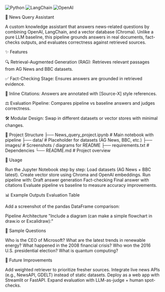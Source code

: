 ![Python](https://img.shields.io/badge/python-3.9-blue)
![LangChain](https://img.shields.io/badge/langchain-active-brightgreen)
![OpenAI](https://img.shields.io/badge/OpenAI-GPT--4-orange)

📰 News Query Assistant

A custom knowledge assistant that answers news-related questions by combining OpenAI, LangChain, and a vector database (Chroma).
Unlike a pure LLM baseline, this pipeline grounds answers in real documents, fact-checks outputs, and evaluates correctness against retrieved sources.

✨ Features

🔍 Retrieval-Augmented Generation (RAG): Retrieves relevant passages from AG News and BBC datasets.

✅ Fact-Checking Stage: Ensures answers are grounded in retrieved evidence.

📑 Inline Citations: Answers are annotated with [Source-X] style references.

⚖️ Evaluation Pipeline: Compares pipeline vs baseline answers and judges correctness.

🛠 Modular Design: Swap in different datasets or vector stores with minimal changes.

📂 Project Structure
├── News_query_project.ipynb   # Main notebook with pipeline
├── data/                      # Placeholder for datasets (AG News, BBC, etc.)
├── images/                    # Screenshots / diagrams for README
├── requirements.txt           # Dependencies
└── README.md                  # Project overview

🚀 Usage

Run the Jupyter Notebook step by step:
Load datasets (AG News + BBC latest).
Create vector store using Chroma and OpenAI embeddings.
Run pipeline with:
Draft answer generation
Fact-checking
Final answer with citations
Evaluate pipeline vs baseline to measure accuracy improvements.

📊 Example Outputs
Evaluation Table

Add a screenshot of the pandas DataFrame comparison:

Pipeline Architecture
"Include a diagram (can make a simple flowchart in draw.io or Excalidraw):"

🧪 Sample Questions

Who is the CEO of Microsoft?
What are the latest trends in renewable energy?
What happened in the 2008 financial crisis?
Who won the 2016 U.S. presidential election?
What is quantum computing?


🔮 Future Improvements

Add weighted retriever to prioritize fresher sources.
Integrate live news APIs (e.g., NewsAPI, GDELT) instead of static datasets.
Deploy as a web app with Streamlit or FastAPI.
Expand evaluation with LLM-as-judge + human spot-checks.


